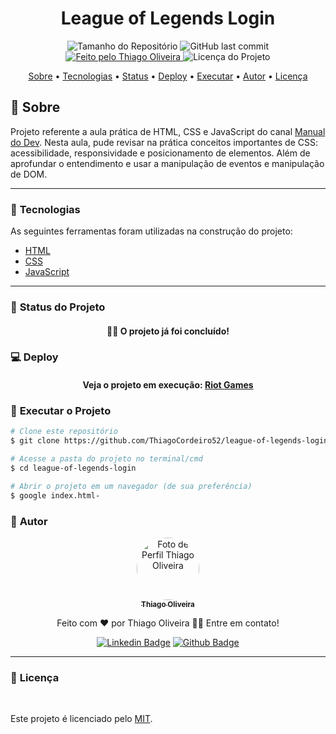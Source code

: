 <h1 align="center">League of Legends Login </h1>
<!-- <img alt="Proffy" src="./github/banner.png"> -->
<p align="center">
  <img alt="Tamanho do Repositório" src="https://img.shields.io/github/repo-size/ThiagoCordeiro52/league-of-legends-login?style=for-the-badge">
  <img alt="GitHub last commit" src="https://img.shields.io/github/last-commit/ThiagoCordeiro52/league-of-legends-login?style=for-the-badge">
  <a href="https://github.com/ThiagoCordeiro52">
    <img alt="Feito pelo Thiago Oliveira" src="https://img.shields.io/badge/feito%20por-Thiago Oliveira-%237519C1?style=for-the-badge">
  </a>
  <img alt="Licença do Projeto" src="https://img.shields.io/cocoapods/l/m?style=for-the-badge"/>
<p>

<p align="center">
 <a href="#bookmark_tabs-sobre">Sobre</a> •
<a href="#hammer-tecnologias">Tecnologias</a> •
 <a href="#triangular_ruler-status-do-projeto">Status</a> •
<a href="#computer-deploy">Deploy</a> •
 <a href="#dvd-executar-o-projeto">Executar</a> •
 <a href="#boy-autor">Autor</a> •
 <a href="#page_facing_up-licença">Licença</a>
</p>

## :bookmark_tabs: Sobre

Projeto referente a aula prática de HTML, CSS e JavaScript do canal [Manual do Dev](https://www.youtube.com/c/ManualdoDev). Nesta aula, pude revisar na prática conceitos importantes de CSS: acessibilidade, responsividade e posicionamento de elementos. Além de aprofundar o entendimento e usar a manipulação de eventos e manipulação de DOM.

---

### :hammer: **Tecnologias**

As seguintes ferramentas foram utilizadas na construção do projeto:

- [HTML](https://developer.mozilla.org/pt-BR/docs/Web/HTML)
- [CSS](https://developer.mozilla.org/pt-BR/docs/Web/CSS)
- [JavaScript](https://www.javascript.com/)

---

### :triangular_ruler: **Status do Projeto**

<h4 align="center"> 
	👨‍🏫 O projeto já foi concluído!
</h4>

### :computer: Deploy

<h4 align="center"> 
	Veja o projeto em execução: <a href="https://ThiagoCordeiro52.github.io/league-of-legends-login/"> Riot Games</a>
</h4>

### :dvd: **Executar o Projeto**

```bash
# Clone este repositório
$ git clone https://github.com/ThiagoCordeiro52/league-of-legends-login.git

# Acesse a pasta do projeto no terminal/cmd
$ cd league-of-legends-login

# Abrir o projeto em um navegador (de sua preferência)
$ google index.html-
```

### :boy: **Autor**

<div align="center">
<a href="https://github.com/ThiagoCordeiro52">
 <img style="border-radius: 50%;" src="https://avatars.githubusercontent.com/u/59898828?s=400&u=5fe84d654a8162d448d5743f9e8eb3506f20102c&v=4" width="100px;" alt="Foto de Perfil Thiago Oliveira"/>
 <br />
 <sub><b>Thiago Oliveira</b></sub></a>

Feito com ❤️ por Thiago Oliveira 👋🏽 Entre em contato!

[![Linkedin Badge](https://img.shields.io/badge/-Thiago_Oliveira-blue?style=flat-square&logo=Linkedin&logoColor=white&link=https://www.linkedin.com/in/thiago-de-oliveira-cordeiro-32562b1b6/)](https://www.linkedin.com/in/thiago-de-oliveira-cordeiro-32562b1b6/)
[![Github Badge](https://img.shields.io/badge/-Thiago_Oliveira-000?style=flat-square&logo=Github&logoColor=white&link=https://github.com/ThiagoCordeiro52)](https://github.com/ThiagoCordeiro52)

</div>

---

### :page_facing_up: **Licença**

<br />

Este projeto é licenciado pelo [MIT](./LICENSE).

